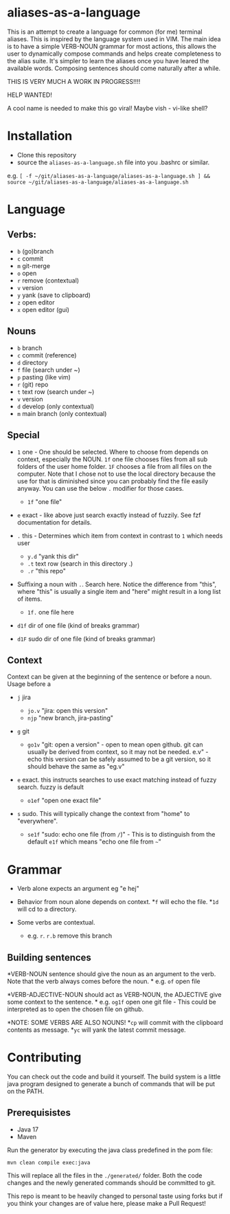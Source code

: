 # aliases-as-a-language


This is an attempt to create a language for common (for me) terminal aliases. This is inspired by the language system used in VIM. The main idea is to have a simple VERB-NOUN grammar for most actions, this allows the user to dynamically compose commands and helps create completeness to the alias suite. It's simpler to learn the aliases once you have leared the available words. Composing sentences should come naturally after a while.

THIS IS VERY MUCH A WORK IN PROGRESS!!!!

HELP WANTED!

A cool name is needed to make this go viral! Maybe vish - vi-like shell?

# Installation

- Clone this repository
- source the `aliases-as-a-language.sh` file into you .bashrc or similar.

e.g.
`[ -f ~/git/aliases-as-a-language/aliases-as-a-language.sh ] && source ~/git/aliases-as-a-language/aliases-as-a-language.sh
`

# Language
## Verbs:
* `b`     (go)branch
* `c`     commit
* `m`     git-merge
* `o`     open
* `r`     remove (contextual)
* `v`     version
* `y`     yank (save to clipboard)
* `z`     open editor
* `x`     open editor (gui)

## Nouns
* `b` branch
* `c` commit (reference)
* `d` directory
* `f` file (search under ~)
* `p` pasting (like vim)
* `r` (git) repo
* `t` text row (search under ~)
* `v` version
* `d` develop (only contextual)
* `m` main branch (only contextual)

## Special
* `1` one - One should be selected. Where to choose from depends on context, especially the NOUN. `1f` one file chooses files from all sub folders of the user home folder. `1F` chooses a file from all files on the computer. Note that I chose not to use the local directory because the use for that is diminished since you can probably find the file easily anyway. You can use the below `.` modifier for those cases.
    * `1f` "one file"
* `e` exact - like above just search exactly instead of fuzzily. See fzf documentation for details.
 
* `.` this - Determines which item from context in contrast to `1` which needs user 
    * `y.d` "yank this dir"
    * `.t` text row (search in this directory .)
    * `.r` "this repo"

* Suffixing a noun with `.`. Search here. Notice the difference from "this", where "this" is usually a single item and "here" might result in a long list of items.
    * `1f.` one file here 

* `d1f`   dir of one file        (kind of breaks grammar)
* `d1F`   sudo dir of one file   (kind of breaks grammar)

## Context
Context can be given at the beginning of the sentence or before a noun. Usage before a 

* `j`     jira
    * `jo.v`     "jira: open this version"
    * `njp`      "new branch, jira-pasting"


* `g`     git
    * `go1v`        "git: open a version" - open to mean open github. git can usually be derived from context, so it may not be needed. e.v" - echo this version can be safely assumed to be a git version, so it should behave the same as "eg.v"


* `e` exact. this instructs searches to use exact matching instead of fuzzy search. fuzzy is default
    * `o1ef` "open one exact file"


* `s` sudo. This will typically change the context from "home" to "everywhere".
    * `se1f`  "sudo: echo one file (from `/`)" - This is to distinguish from the default `e1f` which means "echo one file from `~`" 


# Grammar
* Verb alone expects an argument eg "e hej"

* Behavior from noun alone depends on context. 
    *`f` will echo the file. 
    *`1d` will cd to a directory.

* Some verbs are contextual.
    * e.g. `r`. `r.b` remove this branch

## Building sentences
*VERB-NOUN sentence should give the noun as an argument to the verb. Note that the verb always comes before the noun.
    * e.g. `of` open file

*VERB-ADJECTIVE-NOUN should act as VERB-NOUN, the ADJECTIVE give some context to the sentence.
    * e.g. `og1f` open one git file - This could be interpreted as to open the chosen file on github.

*NOTE: SOME VERBS ARE ALSO NOUNS! 
    *`cp` will commit with the clipboard contents as message. 
    *`yc` will yank the latest commit message. 

# Contributing

You can check out the code and build it yourself. The build system is a little java program designed to generate a bunch of commands that will be put on the PATH.

## Prerequisistes
- Java 17
- Maven

Run the generator by executing the java class predefined in the pom file:
```
mvn clean compile exec:java
```
This will replace all the files in the `./generated/` folder. Both the code changes and the newly generated commands should be committed to git.

This repo is meant to be heavily changed to personal taste using forks but if you think your changes are of value here, please make a Pull Request!
